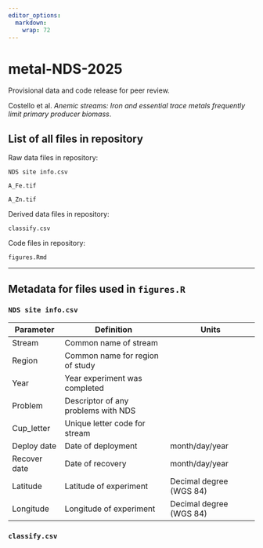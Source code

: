```yaml
---
editor_options: 
  markdown: 
    wrap: 72
---
```


# metal-NDS-2025

Provisional data and code release for peer review.

Costello et al. *Anemic streams: Iron and essential trace metals
frequently limit primary producer biomass*.

## List of all files in repository

Raw data files in repository:

`NDS site info.csv`

`A_Fe.tif`

`A_Zn.tif`

Derived data files in repository:

`classify.csv`

Code files in repository:

`figures.Rmd`

------------------------------------------------------------------------

## Metadata for files used in `figures.R`

### `NDS site info.csv`

| Parameter    | Definition                          | Units                   |
|------------------|------------------------------------|------------------|
| Stream       | Common name of stream               |                         |
| Region       | Common name for region of study     |                         |
| Year         | Year experiment was completed        |                         |
| Problem      | Descriptor of any problems with NDS |                         |
| Cup_letter   | Unique letter code for stream       |                         |
| Deploy date  | Date of deployment                  | month/day/year          |
| Recover date | Date of recovery                    | month/day/year          |
| Latitude     | Latitude of experiment              | Decimal degree (WGS 84) |
| Longitude    | Longitude of experiment             | Decimal degree (WGS 84) |

### `classify.csv`
